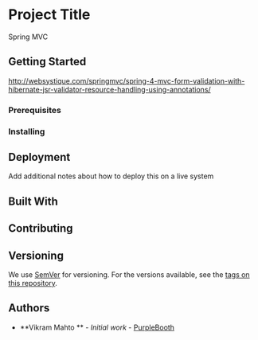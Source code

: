 # Project Title

Spring MVC

## Getting Started
http://websystique.com/springmvc/spring-4-mvc-form-validation-with-hibernate-jsr-validator-resource-handling-using-annotations/
### Prerequisites
### Installing

## Deployment

Add additional notes about how to deploy this on a live system

## Built With

## Contributing


## Versioning

We use [SemVer](http://semver.org/) for versioning. For the versions available, see the [tags on this repository](https://github.com/your/project/tags). 

## Authors

* **Vikram Mahto ** - *Initial work* - [PurpleBooth](https://github.com/vmahto)

